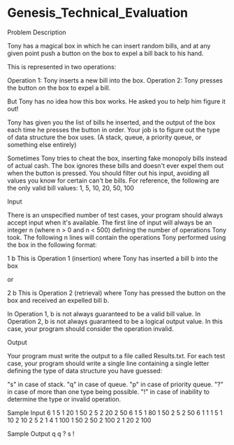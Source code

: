 # Genesis_Technical_Evaluation
Problem Description

 

Tony has a magical box in which he can insert random bills, and at any given point push a button on the box to expel a bill back to his hand.

This is represented in two operations:

Operation 1: Tony inserts a new bill into the box.
Operation 2: Tony presses the button on the box to expel a bill.

But Tony has no idea how this box works. He asked you to help him figure it out!

Tony has given you the list of bills he inserted, and the output of the box each time he presses the button in order. Your job is to figure out the type of data structure the box uses. (A stack, queue, a priority queue, or something else entirely)

Sometimes Tony tries to cheat the box, inserting fake monopoly bills instead of actual cash. The box ignores these bills and doesn't ever expel them out when the button is pressed. You should filter out his input, avoiding all values you know for certain can't be bills. For reference, the following are the only valid bill values:
1, 5, 10, 20, 50, 100

Input

There is an unspecified number of test cases, your program should always accept input when it's available. The first line of input will always be an integer n (where n > 0 and n < 500) defining the number of operations Tony took. The following n lines will contain the operations Tony performed using the box in the following format:

1 b
This is Operation 1 (insertion) where Tony has inserted a bill b into the box

or

2 b
This is Operation 2 (retrieval) where Tony has pressed the button on the box and received an expelled bill b.

In Operation 1, b is not always guaranteed to be a valid bill value.
In Operation 2, b is not always guaranteed to be a logical output value. In this case, your program should consider the operation invalid.

Output

Your program must write the output to a file called Results.txt. For each test case, your program should write a single line containing a single letter defining the type of data structure you have guessed:

"s" in case of stack.
"q" in case of queue.
"p" in case of priority queue.
"?" in case of more than one type being possible.
"!" in case of inability to determine the type or invalid operation.

Sample Input
6
1 5
1 20
1 50
2 5
2 20
2 50
6
1 5
1 80
1 50
2 5
2 50
6
1 1
1 5
1 10
2 10
2 5
2 1
4
1 100
1 50
2 50
2 100
2
1 20
2 100

Sample Output
q
q
?
s
!
